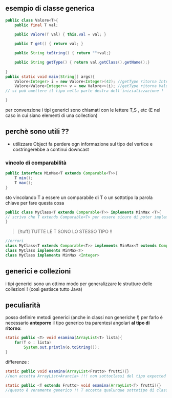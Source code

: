 ## esempio di classe generica 
```java
public class Valore<T>{
	public final T val;
	
	public Valore(T val) { this.val = val; }

	public T get() { return val; }

	public String toString() { return ""+val;}

	public String getType() { return val.getClass().getName();}
	
} 
public static void main(String[] args){
	Valore<Integer> i = new Valore<Integer>(42); //getType ritorna Integer
	Valore<Valore<Integer>> v = new Valore<>(i); //getType ritorna Valore
// si può omettere il tipo nella parte destra dell'inizializzazione !

}
```

per convenzione i tipi generici sono chiamati con le lettere T,S , etc (E nel caso in cui siano elementi di una collection)
## perchè sono utili ??
- utilizzare Object fa perdere ogn informazione sul tipo del vertice e costringerebbe a continui downcast
### vincolo di comparabilità
```java
public interface MinMax<T extends Comparable<T>>{
	T min();
	T max();
}
```
sto vincolando T a essere un comparabile di T o un sottotipo 
la parola chiave per fare questa cosa

```java
public class MyClass<T extends Comparable<T>> implements MinMax <T>{
// scrivo che T extends Comparable<T> per essere sicuro di poter implementare MinMax !! altrimenti potrei non esserne capace
}
```

>[!tuff] TUTTE LE T SONO LO STESSO TIPO !!

```java
//errori
class MyClass<T extends Comparable<T>> implements MinMax<T extends Comparable<T>>{}
class MyClass implements MinMax<T>
class MyClass implements MinMax <Integer>
```

## generici e collezioni
i tipi generici sono un ottimo modo per generalizzare le strutture delle collezioni ! (così gestisce tutto Java)

## peculiarità
posso definire metodi generici (anche in classi non generiche !)
per farlo è necessario **anteporre** il tipo generico tra parentesi angolari **al tipo di ritorno**:
```java
static public <T> void esamina(ArrayList<T> lista){
	for(T o : lista)
		System.out.println(o.toString());
}
```

differenze : 
```java
static public void esamina(ArrayList<Frutto> frutti){}
//non accetta ArrayList<Arancia> !!! non sottoclassi del tipo expected

static public <T extends Frutto> void esamina(ArrayList<T> frutti){}
//questo è veramente generico !! T accetta qualunque sottotipo di classe
```
